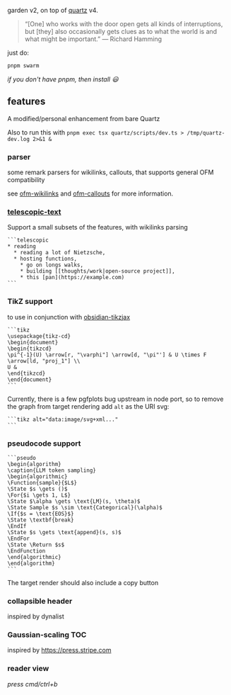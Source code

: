 garden v2, on top of [quartz](https://quartz.jzhao.xyz/) v4.

> “[One] who works with the door open gets all kinds of interruptions, but [they] also occasionally gets clues as to what the world is and what might be important.” — Richard Hamming

just do:

```bash
pnpm swarm
```

_if you don't have pnpm, then install 😃_

## features

A modified/personal enhancement from bare Quartz

Also to run this with `pnpm exec tsx quartz/scripts/dev.ts > /tmp/quartz-dev.log 2>&1 &`

### parser

some remark parsers for wikilinks, callouts, that supports general OFM compatibility

see [ofm-wikilinks](../quartz/extensions/micromark-extension-ofm-wikilinks/) and [ofm-callouts](../quartz/extensions/micromark-extension-ofm-callouts/) for more information.

### [telescopic-text](https://github.com/jackyzha0/telescopic-text)

Support a small subsets of the features, with wikilinks parsing

````
```telescopic
* reading
  * reading a lot of Nietzsche,
  * hosting functions,
    * go on longs walks,
    * building [[thoughts/work|open-source project]],
    * this [pan](https://example.com)
```
````

### TikZ support

to use in conjunction with [obsidian-tikzjax](https://github.com/artisticat1/obsidian-tikzjax/)

````
```tikz
\usepackage{tikz-cd}
\begin{document}
\begin{tikzcd}
\pi^{-1}(U) \arrow[r, "\varphi"] \arrow[d, "\pi"'] & U \times F \arrow[ld, "proj_1"] \\
U &
\end{tikzcd}
\end{document}
```
````

Currently, there is a few pgfplots bug upstream in node port, so to remove the graph from target rendering add `alt` as the URI svg:

````
```tikz alt="data:image/svg+xml..."
```
````

### pseudocode support

````
```pseudo
\begin{algorithm}
\caption{LLM token sampling}
\begin{algorithmic}
\Function{sample}{$L$}
\State $s \gets ()$
\For{$i \gets 1, L$}
\State $\alpha \gets \text{LM}(s, \theta)$
\State Sample $s \sim \text{Categorical}(\alpha)$
\If{$s = \text{EOS}$}
\State \textbf{break}
\EndIf
\State $s \gets \text{append}(s, s)$
\EndFor
\State \Return $s$
\EndFunction
\end{algorithmic}
\end{algorithm}
```
````

The target render should also include a copy button

### collapsible header

inspired by dynalist

### Gaussian-scaling TOC

inspired by https://press.stripe.com

### reader view

_press cmd/ctrl+b_
